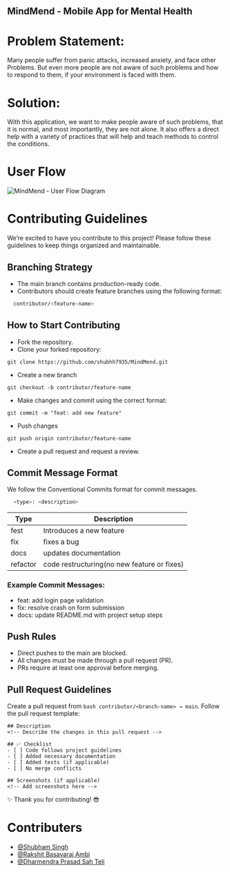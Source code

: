 ## MindMend - Mobile App for Mental Health

# Problem Statement:
Many people suffer from panic attacks, increased anxiety, and face other Problems. But even more people are not aware of such problems and how to respond to them, if your environment is faced with them.

# Solution:
With this application, we want to make people aware of such problems, that it is normal, and most importantly, they are not alone. It also offers a direct help with a variety of practices that will help and teach methods to control the conditions.

# User Flow 
![MindMend - User Flow Diagram](https://github.com/shubhh7935/MindMend---Mobile-Application-for-Mental-Health/blob/main/MindMend%20-%20UserFlow.png)

# Contributing Guidelines
We’re excited to have you contribute to this project! Please follow these guidelines to keep things organized and maintainable.
## Branching Strategy
- The main branch contains production-ready code.
- Contributors should create feature branches using the following format:
```bash
  contributor/<feature-name>
```
## How to Start Contributing
- Fork the repository.
- Clone your forked repository:
```
git clone https://github.com/shubhh7935/MindMend.git
```
- Create a new branch
```
git checkout -b contributor/feature-name
```
- Make changes and commit using the correct format:
```
git commit -m "feat: add new feature"
```
- Push changes
```
git push origin contributor/feature-name
```
- Create a pull request and request a review.
## Commit Message Format
We follow the Conventional Commits format for commit messages.
```bash
  <type>: <description>
```
| Type             | Description                                                                |
| ----------------- | ------------------------------------------------------------------ |
| fest |  Introduces a new feature |
| fix |  fixes a bug |
| docs |  updates documentation |
| refactor |  code restructuring(no new feature or fixes) |

### Example Commit Messages:
- feat: add login page validation
- fix: resolve crash on form submission
- docs: update README.md with project setup steps

## Push Rules
- Direct pushes to the main are blocked.
- All changes must be made through a pull request (PR).
- PRs require at least one approval before merging.

## Pull Request Guidelines
Create a pull request from ```bash contributor/<branch-name> → main```.
Follow the pull request template:
```
## Description
<!-- Describe the changes in this pull request -->

## ✅ Checklist
- [ ] Code follows project guidelines
- [ ] Added necessary documentation
- [ ] Added tests (if applicable)
- [ ] No merge conflicts

## Screenshots (if applicable)
<!-- Add screenshots here -->
```
✨ Thank you for contributing! 😎

# Contributers

- [@Shubham Singh](https://www.github.com/shubhh7935)
- [@Rakshit Basavaraj Ambi](https://github.com/rakshitambi7a)
- [@Dharmendra Prasad Sah Teli](https://www.github.com/Dharmendra2567)
